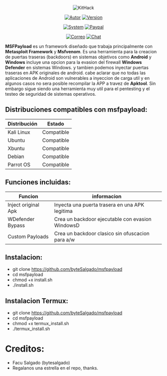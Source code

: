 <p align="center">
<img src="http://imgfz.com/i/dmOuMvH.png" title="KitHack">
</p>

<p align="center">
<a href="https://github.com/bytesalgado"><img title="Autor" src="https://img.shields.io/badge/Author-Facu%20Salgado-blue?style=for-the-badge&logo=github"></a>
<a href=""><img title="Version" src="https://img.shields.io/badge/Version-1.0-red?style=for-the-badge&logo="></a>
</p>

<p align="center">
<a href=""><img title="System" src="https://img.shields.io/badge/Supported%20OS-Linux-orange?style=for-the-badge&logo=linux"></a>
<a href="https://paypal.me/facukaku021"><img title="Paypal" src="https://img.shields.io/badge/Donate-PayPal-green.svg?style=for-the-badge&logo=paypal"></a>
</p>

<p align="center">
<a href="mailto:facundosalgado017@gmail.com"><img title="Correo" src="https://img.shields.io/badge/Correo-facundosalgado017@gmail.com-blueviolet?style=for-the-badge&logo=gmai"></a>
<a href="https://t.me/facukaku021"><img title="Chat" src="https://img.shields.io/badge/CHAT-TELEGRAM-blue?style=for-the-badge&logo=telegram"></a>
</p>

**MSFPayload** es un framework diseñado que trabaja principalmente con **Metasploit Framework** y **Msfvenom**. Es una herramienta para la creacion de puertas traseras (backdoors) en sistemas objetivos como **Android** y **Windows** incluye una opcion para la evasion del firewall **Windows Defender** en sistemas Windows. y tambien podemos inyectar puertas traseras en APK originales de android. cabe aclarar que no todas las aplicaciones de Android son vulnerables a inyeccion de carga util y en algunos casos no sera posible recompilar la APP a travez de **Apktool**. Sin embargo sigue siendo una herramienta muy util para el pentesting y el testeo de seguridad de sistemas operativos.

## Distribuciones compatibles con msfpayload:

| Distribución |   Estado      |
|--------------|---------------| 
| Kali Linux   | Compatible    |
| Ubuntu       | Compatible    |
| Xbuntu       | Compatible    |
| Debian       | Compatible    |
| Parrot OS    | Compatible    |


## Funciones incluidas:

| Funcion              |   informacion                                     |
|----------------------|---------------------------------------------------| 
| Inject original Apk  | Inyecta una puerta trasera en una APK legitima    |
| WDefender Bypass     | Crea un backdoor ejecutable con evasion WindowsD  |
| Custom Payloads      | Crea un backdoor clasico sin ofuscacion para a/w  |


## Instalacion:

* git clone https://github.com/byteSalgado/msfpayload
* cd msfpayload
* chmod +x install.sh
* ./install.sh

## Instalacion Termux:

* git clone https://github.com/byteSalgado/msfpayload
* cd msfpayload
* chmod +x termux_install.sh
* ./termux_install.sh  


# Creditos:

* Facu Salgado (bytesalgado)
* Regalanos una estrella en el repo, thanks.
